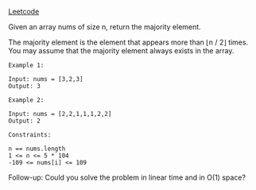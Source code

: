 [Leetcode]( https://leetcode.com/problems/majority-element/description/ )

Given an array nums of size n, return the majority element.

The majority element is the element that appears more than ⌊n / 2⌋ times. You may assume that the majority element always exists in the array.

 
```
Example 1:

Input: nums = [3,2,3]
Output: 3
```
```
Example 2:

Input: nums = [2,2,1,1,1,2,2]
Output: 2
 ```
```
Constraints:

n == nums.length
1 <= n <= 5 * 104
-109 <= nums[i] <= 109
```
 

Follow-up: Could you solve the problem in linear time and in O(1) space?